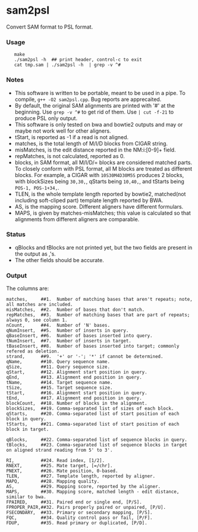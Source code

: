 # sam2psl
Convert SAM format to PSL format.

### Usage
```
   make  
   ./sam2psl -h  ## print header, control-c to exit  
   cat tmp.sam | ./sam2psl -h  | grep -v ^#
```

### Notes
- This software is written to be portable, meant to be used in a pipe. To compile, ```g++ -O2 sam2psl.cpp```. Bug reports are apprecaited.
- By default, the original SAM alignments are printed with '#' at the beginning. Use ```grep -v ^#``` to get rid of them. Use ```| cut -f-21``` to produce PSL only output.
- This software is only tested on bwa and bowtie2 outputs and may or maybe not work well for other aligners.
- tStart, is reported as -1 if a read is not aligned.
- matches, is the total length of M/I/D blocks from CIGAR string.
- misMatches, is the edit distance reported in the NM:i:[0-9]+ field. 
- repMatches, is not calculated, reported as 0.
- blocks, in SAM format, all M/I/D/= blocks are considered matched parts. To closely conform with PSL format, all M blocks are treated as different blocks. For example, a CIGAR with ```10S30M4D30M5S``` produces 2 blocks, with blockSizes being ```30,30,```, qStarts being ```10,40,```, and tStarts being ```POS-1, POS-1+34,```.  
- TLEN, is the whole template length reported by bowtie2, matched(not including soft-cliped part) template length reported by BWA.
- AS, is the mapping score. Different aligners have different formulars.
- MAPS, is given by matches-misMatches; this value is calculated so that alignments from different aligners are comparable.

### Status
- qBlocks and tBlocks are not printed yet, but the two fields are present in the output as ,'s.
- The other fields should be accurate.

### Output
The columns are:

    matches,     ##1.  Number of matching bases that aren't repeats; note, all matches are included. 
    misMatches,  ##2.  Number of bases that don't match.
    repMatches,  ##3.  Number of matching bases that are part of repeats; always 0, see column 1.  
    nCount,      ##4.  Number of 'N' bases.
    qNumInsert,  ##5.  Number of inserts in query.
    qBaseInsert, ##6.  Number of bases inserted into query.
    tNumInsert,  ##7.  Number of inserts in target.
    tBaseInsert, ##8.  Number of bases inserted into target; commonly refered as deletion.
    strand,      ##9.  '+' or '-'; '*' if cannot be determined.
    qName,       ##10. Query sequence name.
    qSize,       ##11. Query sequence size.
    qStart,      ##12. Alignment start position in query.
    qEnd,        ##13. Alignment end position in query.
    tName,       ##14. Target sequence name.
    tSize,       ##15. Target sequence size.
    tStart,      ##16. Alignment start position in query.
    tEnd,        ##17. Alignment end position in query.
    blockCount,  ##18. Number of blocks in the alignment.
    blockSizes,  ##19. Comma-separated list of sizes of each block.
    qStarts,     ##20. Comma-separated list of start position of each block in query.
    tStarts,     ##21. Comma-separated list of start position of each block in target.

    qBlocks,     ##22. Comma-separated list of sequence blocks in query. 
    tBlocks,     ##23. Comma-separated list of sequence blocks in target on aligned strand reading from 5' to 3'. 

    RI,          ##24. Read index, [1/2].
    RNEXT,       ##25. Mate target, [=/chr].
    PNEXT,       ##26. Mate position, 0-based.
    TLEN,        ##27. Template length, reported by aligner. 
    MAPQ,        ##28. Mapping quality.
    AS,          ##29. Mapping score, reported by the aligner.
    MAPS,        ##30. Mapping score, matched length - edit distance, similar to bwa.
    FPAIRED,     ##31. Paired end or single end, [P/S].
    FPROPER_PAIR,##32. Pairs properly paired or unpaired, [P/U].
    FSECONDARY,  ##33. Primary or secondary mapping, [P/S].    
    FQC,         ##34. Quality control pass or fail, [P/F].
    FDUP,        ##35. Read primary or duplicated, [P/D].

